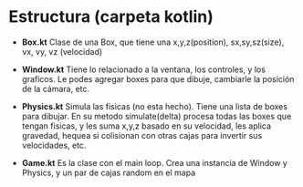 # Estructura (carpeta kotlin)

* **Box.kt** Clase de una Box, que tiene una x,y,z(position), sx,sy,sz(size), vx, vy, vz (velocidad)
    
* **Window.kt** Tiene lo relacionado a la ventana, los controles, y los graficos. Le podes agregar boxes para que dibuje,
cambiarle la posición de la cámara, etc.
                 
* **Physics.kt** Simula las fisicas (no esta hecho). Tiene una lista de boxes para dibujar. En su metodo simulate(delta)
procesa todas las boxes que tengan fisicas, y les suma x,y,z basado en su velocidad, les aplica gravedad,
hequea si colisionan con otras cajas para invertir sus velocidades, etc.
                 
* **Game.kt** Es la clase con el main loop. Crea una instancia de Window y Physics, y un par de cajas random en el mapa
